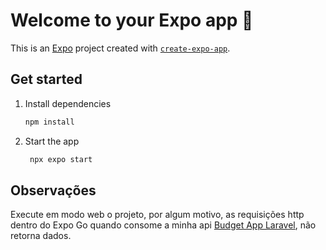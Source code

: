 # Welcome to your Expo app 👋

This is an [Expo](https://expo.dev) project created with [`create-expo-app`](https://www.npmjs.com/package/create-expo-app).

## Get started

1. Install dependencies

   ```bash
   npm install
   ```

2. Start the app

   ```bash
    npx expo start
   ```
## Observações
Execute em modo web o projeto, por algum motivo, as requisições http dentro do Expo Go quando consome a minha api [Budget App Laravel](https://github.com/christiancesar/budgets-laravel), não retorna dados.
